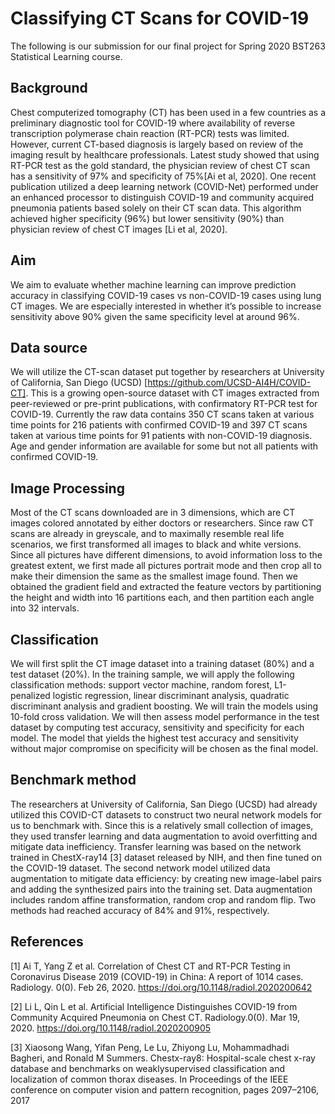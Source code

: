 # Classifying CT Scans for COVID-19
The following is our submission for our final project for Spring 2020 BST263 Statistical Learning course.

## Background
Chest computerized tomography (CT) has been used in a few countries as a preliminary diagnostic tool for COVID-19 where availability of reverse transcription polymerase chain reaction (RT-PCR) tests was limited. However, current CT-based diagnosis is largely based on review of the imaging result by healthcare professionals. Latest study showed that using RT-PCR test as the gold standard, the physician review of chest CT scan has a sensitivity of 97% and specificity of 75%[Ai et al, 2020]. One recent publication utilized a deep learning network (COVID-Net) performed under an enhanced processor to distinguish COVID-19 and community acquired pneumonia patients based solely on their CT scan data. This algorithm achieved higher specificity (96%) but lower sensitivity (90%) than physician review of chest CT images [Li et al, 2020]. 

## Aim
We aim to evaluate whether machine learning can improve prediction accuracy in classifying COVID-19 cases vs non-COVID-19 cases using lung CT images. We are especially interested in whether it’s possible to increase sensitivity above 90% given the same specificity level at around 96%.    

## Data source
We will utilize the CT-scan dataset put together by researchers at University of California, San Diego (UCSD) [https://github.com/UCSD-AI4H/COVID-CT]. This is a growing open-source dataset with CT images extracted from peer-reviewed or pre-print publications, with confirmatory RT-PCR test for COVID-19.  Currently the raw data contains 350 CT scans taken at various time points for 216 patients with confirmed COVID-19 and 397 CT scans taken at various time points for 91 patients with non-COVID-19 diagnosis. Age and gender information are available for some but not all patients with confirmed COVID-19. 

## Image Processing 
Most of the CT scans downloaded are in 3 dimensions, which are CT images colored annotated by either doctors or researchers. Since raw CT scans are already in greyscale, and to maximally resemble real life scenarios, we first transformed all images to black and white versions. Since all pictures have different dimensions, to avoid information loss to the greatest extent, we first made all pictures portrait mode and then crop all to make their dimension the same as the smallest image found. Then we obtained the gradient field and extracted the feature vectors by partitioning the height and width into 16 partitions each, and then partition each angle into 32 intervals. 	

## Classification
We will first split the CT image dataset into a training dataset (80%) and a test dataset (20%). In the training sample, we will apply the following classification methods: support vector machine, random forest, L1-penalized logistic regression, linear discriminant analysis, quadratic discriminant analysis and gradient boosting. We will train the models using 10-fold cross validation. We will then assess model performance in the test dataset by computing test accuracy, sensitivity and specificity for each model. The model that yields the highest test accuracy and sensitivity without major compromise on specificity will be chosen as the final model. 	

## Benchmark method
 
The researchers at University of California, San Diego (UCSD) had already utilized this COVID-CT datasets to construct two neural network models for us to benchmark with. Since this is a relatively small collection of images, they used transfer learning and data augmentation to avoid overfitting and mitigate data inefficiency. Transfer learning was based on the network trained in ChestX-ray14 [3] dataset released by NIH, and then fine tuned on the COVID-19 dataset. The second network model utilized data augmentation to mitigate data efficiency: by creating new image-label pairs and adding the synthesized pairs into the training set. Data augmentation includes random affine transformation, random crop and random flip. Two methods had reached accuracy of 84% and 91%, respectively.
 
 
## References 
 [1] Ai T, Yang Z et al. Correlation of Chest CT and RT-PCR Testing in Coronavirus Disease 2019 (COVID-19) in China: A report of 1014 cases. Radiology. 0(0). Feb 26, 2020. https://doi.org/10.1148/radiol.2020200642

 [2] Li L, Qin L et al. Artificial Intelligence Distinguishes COVID-19 from Community Acquired Pneumonia on Chest CT. Radiology.0(0). Mar 19, 2020. https://doi.org/10.1148/radiol.2020200905
 
 [3] Xiaosong Wang, Yifan Peng, Le Lu, Zhiyong Lu, Mohammadhadi Bagheri, and Ronald M Summers. Chestx-ray8: Hospital-scale chest x-ray database and benchmarks on weaklysupervised classification and localization of common thorax diseases. In Proceedings of the IEEE conference on computer vision and pattern recognition, pages 2097–2106, 2017
